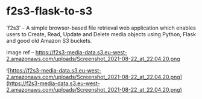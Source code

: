 # f2s3-flask-to-s3
'f2s3' - A simple browser-based file retrieval web application which enables users to Create, Read, Update and Delete media objects using Python, Flask and good old Amazon S3 buckets.

image ref – https://f2s3-media-data.s3.eu-west-2.amazonaws.com/uploads/Screenshot_2021-08-22_at_22.04.20.png

![https://f2s3-media-data.s3.eu-west-2.amazonaws.com/uploads/Screenshot_2021-08-22_at_22.04.20.png](https://f2s3-media-data.s3.eu-west-2.amazonaws.com/uploads/Screenshot_2021-08-22_at_22.04.20.png)
